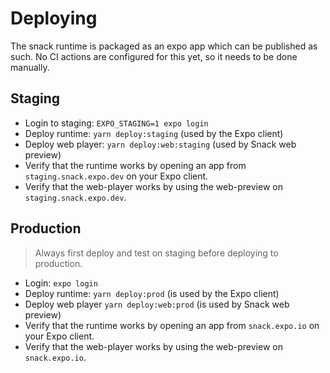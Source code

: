 # Deploying

The snack runtime is packaged as an expo app which can be published as such.
No CI actions are configured for this yet, so it needs to be done manually.

## Staging

- Login to staging: `EXPO_STAGING=1 expo login`
- Deploy runtime: `yarn deploy:staging` (used by the Expo client)
- Deploy web player: `yarn deploy:web:staging` (used by Snack web preview)
- Verify that the runtime works by opening an app from `staging.snack.expo.dev` on your Expo client.
- Verify that the web-player works by using the web-preview on `staging.snack.expo.dev`.

## Production

> Always first deploy and test on staging before deploying to production.

- Login: `expo login`
- Deploy runtime: `yarn deploy:prod` (is used by the Expo client)
- Deploy web player `yarn deploy:web:prod` (is used by Snack web preview)
- Verify that the runtime works by opening an app from `snack.expo.io` on your Expo client.
- Verify that the web-player works by using the web-preview on `snack.expo.io`.

